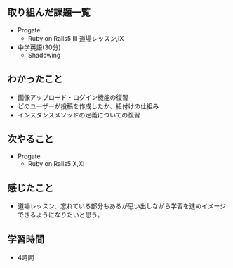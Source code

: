 ## 取り組んだ課題一覧
- Progate
  - Ruby on Rails5 Ⅲ 道場レッスン,Ⅸ
- 中学英語(30分)
  - Shadowing
## わかったこと
- 画像アップロード・ログイン機能の復習
- どのユーザーが投稿を作成したか、紐付けの仕組み
- インスタンスメソッドの定義についての復習
## 次やること
- Progate
  - Ruby on Rails5 Ⅹ,Ⅺ
## 感じたこと
- 道場レッスン、忘れている部分もあるが思い出しながら学習を進めイメージできるようになりたいと思う。
## 学習時間
- 4時間
